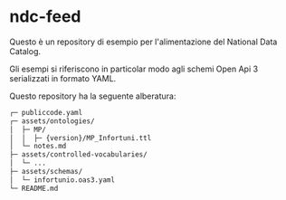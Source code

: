 # ndc-feed
Questo è un repository di esempio per l'alimentazione del National Data Catalog.

Gli esempi si riferiscono in particolar modo agli schemi Open Api 3 serializzati in formato YAML.

Questo repository ha la seguente alberatura:

```bash
┌─ publiccode.yaml
┌─ assets/ontologies/
│  ├─ MP/
│  │  ├─ {version}/MP_Infortuni.ttl
│  └─ notes.md
├─ assets/controlled-vocabularies/
│  └─ ...
├─ assets/schemas/
│  └─ infortunio.oas3.yaml
└─ README.md
```

